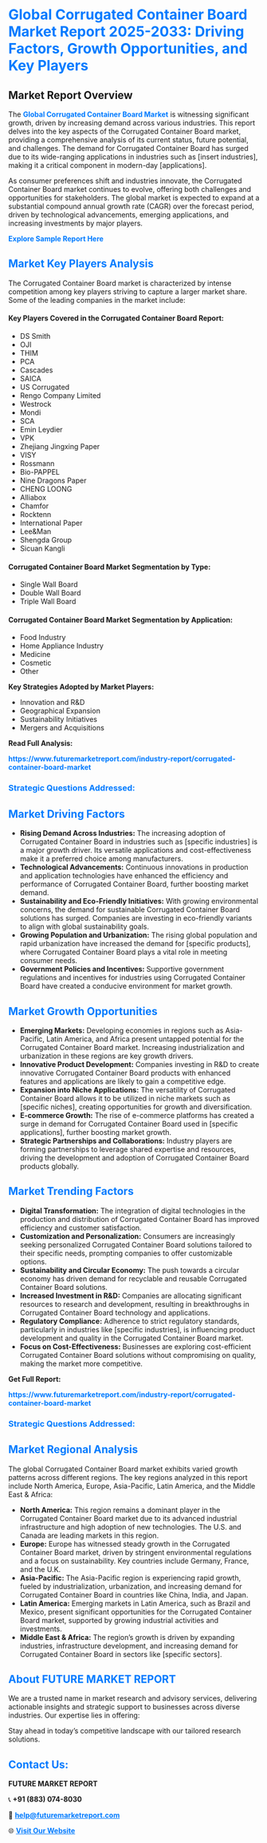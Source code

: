 <h1 style="color: #007BFF;">Global Corrugated Container Board Market Report 2025-2033: Driving Factors, Growth Opportunities, and Key Players</h1>

<section id="overview">
<h2>Market Report Overview</h2>
<p>The <a href="https://www.futuremarketreport.com/industry-report/corrugated-container-board-market" style="color: #007BFF; text-decoration: none;"><strong>Global Corrugated Container Board Market</strong></a> is witnessing significant growth, driven by increasing demand across various industries. This report delves into the key aspects of the Corrugated Container Board market, providing a comprehensive analysis of its current status, future potential, and challenges. The demand for Corrugated Container Board has surged due to its wide-ranging applications in industries such as [insert industries], making it a critical component in modern-day [applications].</p>
<p>As consumer preferences shift and industries innovate, the Corrugated Container Board market continues to evolve, offering both challenges and opportunities for stakeholders. The global market is expected to expand at a substantial compound annual growth rate (CAGR) over the forecast period, driven by technological advancements, emerging applications, and increasing investments by major players.</p>
</section>

<section id="overview">
<p><a href="https://www.futuremarketreport.com/request-sample/reportId=115132" style="color: #007BFF; text-decoration: none;"><strong>Explore Sample Report Here</strong></a></p>
</section>

<section id="key-players">
<h2 style="color: #007BFF;">Market Key Players Analysis</h2>
<p>The Corrugated Container Board market is characterized by intense competition among key players striving to capture a larger market share. Some of the leading companies in the market include:</p>
<h4>Key Players Covered in the Corrugated Container Board Report:</h4>
<ul><li>DS Smith</li><li>OJI</li><li>THIM</li><li>PCA</li><li>Cascades</li><li>SAICA</li><li>US Corrugated</li><li>Rengo Company Limited</li><li>Westrock</li><li>Mondi</li><li>SCA</li><li>Emin Leydier</li><li>VPK</li><li>Zhejiang Jingxing Paper</li><li>VISY</li><li>Rossmann</li><li>Bio-PAPPEL</li><li>Nine Dragons Paper</li><li>CHENG LOONG</li><li>Alliabox</li><li>Chamfor</li><li>Rocktenn</li><li>International Paper</li><li>Lee&amp;Man</li><li>Shengda Group</li><li>Sicuan Kangli</li></ul>
<h4>Corrugated Container Board Market Segmentation by Type:</h4>
<ul><li>Single Wall Board</li><li>Double Wall Board</li><li>Triple Wall Board</li></ul>

<h4>Corrugated Container Board Market Segmentation by Application:</h4>
<ul><li>Food Industry</li><li>Home Appliance Industry</li><li>Medicine</li><li>Cosmetic</li><li>Other</li></ul>
<p><strong>Key Strategies Adopted by Market Players:</strong></p>
<ul>
<li>Innovation and R&D</li>
<li>Geographical Expansion</li>
<li>Sustainability Initiatives</li>
<li>Mergers and Acquisitions</li>
</ul>
</section>

<section>
<p><strong>Read Full Analysis: </strong></p><a href="https://www.futuremarketreport.com/industry-report/corrugated-container-board-market" style="color: #007BFF; text-decoration: none;"><strong>https://www.futuremarketreport.com/industry-report/corrugated-container-board-market</strong></a>
<h3 style="color: #007BFF;">Strategic Questions Addressed:</h3>
</section>

<section id="driving-factors">
<h2 style="color: #007BFF;">Market Driving Factors</h2>
<ul>
<li><strong>Rising Demand Across Industries:</strong> The increasing adoption of Corrugated Container Board in industries such as [specific industries] is a major growth driver. Its versatile applications and cost-effectiveness make it a preferred choice among manufacturers.</li>
<li><strong>Technological Advancements:</strong> Continuous innovations in production and application technologies have enhanced the efficiency and performance of Corrugated Container Board, further boosting market demand.</li>
<li><strong>Sustainability and Eco-Friendly Initiatives:</strong> With growing environmental concerns, the demand for sustainable Corrugated Container Board solutions has surged. Companies are investing in eco-friendly variants to align with global sustainability goals.</li>
<li><strong>Growing Population and Urbanization:</strong> The rising global population and rapid urbanization have increased the demand for [specific products], where Corrugated Container Board plays a vital role in meeting consumer needs.</li>
<li><strong>Government Policies and Incentives:</strong> Supportive government regulations and incentives for industries using Corrugated Container Board have created a conducive environment for market growth.</li>
</ul>
</section>

<section id="growth-opportunities">
<h2 style="color: #007BFF;">Market Growth Opportunities</h2>
<ul>
<li><strong>Emerging Markets:</strong> Developing economies in regions such as Asia-Pacific, Latin America, and Africa present untapped potential for the Corrugated Container Board market. Increasing industrialization and urbanization in these regions are key growth drivers.</li>
<li><strong>Innovative Product Development:</strong> Companies investing in R&D to create innovative Corrugated Container Board products with enhanced features and applications are likely to gain a competitive edge.</li>
<li><strong>Expansion into Niche Applications:</strong> The versatility of Corrugated Container Board allows it to be utilized in niche markets such as [specific niches], creating opportunities for growth and diversification.</li>
<li><strong>E-commerce Growth:</strong> The rise of e-commerce platforms has created a surge in demand for Corrugated Container Board used in [specific applications], further boosting market growth.</li>
<li><strong>Strategic Partnerships and Collaborations:</strong> Industry players are forming partnerships to leverage shared expertise and resources, driving the development and adoption of Corrugated Container Board products globally.</li>
</ul>
</section>

<section id="trending-factors">
<h2 style="color: #007BFF;">Market Trending Factors</h2>
<ul>
<li><strong>Digital Transformation:</strong> The integration of digital technologies in the production and distribution of Corrugated Container Board has improved efficiency and customer satisfaction.</li>
<li><strong>Customization and Personalization:</strong> Consumers are increasingly seeking personalized Corrugated Container Board solutions tailored to their specific needs, prompting companies to offer customizable options.</li>
<li><strong>Sustainability and Circular Economy:</strong> The push towards a circular economy has driven demand for recyclable and reusable Corrugated Container Board solutions.</li>
<li><strong>Increased Investment in R&D:</strong> Companies are allocating significant resources to research and development, resulting in breakthroughs in Corrugated Container Board technology and applications.</li>
<li><strong>Regulatory Compliance:</strong> Adherence to strict regulatory standards, particularly in industries like [specific industries], is influencing product development and quality in the Corrugated Container Board market.</li>
<li><strong>Focus on Cost-Effectiveness:</strong> Businesses are exploring cost-efficient Corrugated Container Board solutions without compromising on quality, making the market more competitive.</li>
</ul>
</section>

<section>
<p><strong>Get Full Report: </strong></p><a href="https://www.futuremarketreport.com/industry-report/corrugated-container-board-market" style="color: #007BFF; text-decoration: none;"><strong>https://www.futuremarketreport.com/industry-report/corrugated-container-board-market</strong></a>
<h3 style="color: #007BFF;">Strategic Questions Addressed:</h3>
</section>


<section id="regional-analysis">
<h2 style="color: #007BFF;">Market Regional Analysis</h2>
<p>The global Corrugated Container Board market exhibits varied growth patterns across different regions. The key regions analyzed in this report include North America, Europe, Asia-Pacific, Latin America, and the Middle East & Africa:</p>
<ul>
<li><strong>North America:</strong> This region remains a dominant player in the Corrugated Container Board market due to its advanced industrial infrastructure and high adoption of new technologies. The U.S. and Canada are leading markets in this region.</li>
<li><strong>Europe:</strong> Europe has witnessed steady growth in the Corrugated Container Board market, driven by stringent environmental regulations and a focus on sustainability. Key countries include Germany, France, and the U.K.</li>
<li><strong>Asia-Pacific:</strong> The Asia-Pacific region is experiencing rapid growth, fueled by industrialization, urbanization, and increasing demand for Corrugated Container Board in countries like China, India, and Japan.</li>
<li><strong>Latin America:</strong> Emerging markets in Latin America, such as Brazil and Mexico, present significant opportunities for the Corrugated Container Board market, supported by growing industrial activities and investments.</li>
<li><strong>Middle East & Africa:</strong> The region’s growth is driven by expanding industries, infrastructure development, and increasing demand for Corrugated Container Board in sectors like [specific sectors].</li>
</ul>
</section>

<footer>
<h2 style="color: #007BFF;">About FUTURE MARKET REPORT</h2>
<p>We are a trusted name in market research and advisory services, delivering actionable insights and strategic support to businesses across diverse industries. Our expertise lies in offering:</p>

<p>Stay ahead in today’s competitive landscape with our tailored research solutions.</p>

<h2 style="color: #007BFF;">Contact Us:</h2>
<p><strong>FUTURE MARKET REPORT</strong></p>
<p>📞 <strong>+91 (883) 074-8030</strong></p>
<p>📧 <strong><a href="mailto:help@futuremarketreport.com" style="color: #007BFF;">help@futuremarketreport.com</a></strong></p>
<p>🌐 <strong><a href="https://www.futuremarketreport.com/" style="color: #007BFF;">Visit Our Website</a></strong></p>
</footer>